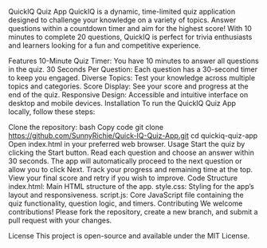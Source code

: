 QuickIQ Quiz App
QuickIQ is a dynamic, time-limited quiz application designed to challenge your knowledge on a variety of topics. Answer questions within a countdown timer and aim for the highest score! With 10 minutes to complete 20 questions, QuickIQ is perfect for trivia enthusiasts and learners looking for a fun and competitive experience.

Features
10-Minute Quiz Timer: You have 10 minutes to answer all questions in the quiz.
30 Seconds Per Question: Each question has a 30-second timer to keep you engaged.
Diverse Topics: Test your knowledge across multiple topics and categories.
Score Display: See your score and progress at the end of the quiz.
Responsive Design: Accessible and intuitive interface on desktop and mobile devices.
Installation
To run the QuickIQ Quiz App locally, follow these steps:

Clone the repository:
bash
Copy code
git clone https://github.com/SunnyRichie/Quick-IQ-Quiz-App.git
cd quickiq-quiz-app
Open index.html in your preferred web browser.
Usage
Start the quiz by clicking the Start button.
Read each question and choose an answer within 30 seconds.
The app will automatically proceed to the next question or allow you to click Next.
Track your progress and remaining time at the top.
View your final score and retry if you wish to improve.
Code Structure
index.html: Main HTML structure of the app.
style.css: Styling for the app’s layout and responsiveness.
script.js: Core JavaScript file containing the quiz functionality, question logic, and timers.
Contributing
We welcome contributions! Please fork the repository, create a new branch, and submit a pull request with your changes.

License
This project is open-source and available under the MIT License.
